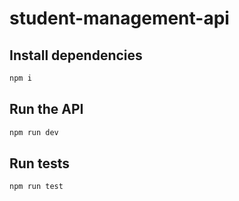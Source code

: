 # student-management-api

## Install dependencies
```bash
npm i
```

## Run the API
```bash
npm run dev
```

## Run tests
```bash
npm run test
```
